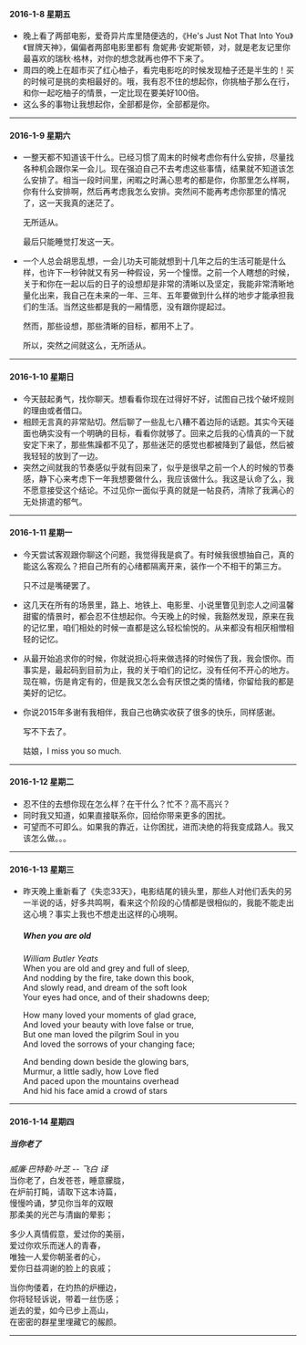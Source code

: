 #### 2016-1-8 星期五
* 晚上看了两部电影，爱奇异片库里随便选的，《He's Just Not That Into You》《冒牌天神》，偏偏者两部电影里都有 詹妮弗·安妮斯顿，对，就是老友记里你最喜欢的瑞秋·格林，对你的想念就再也停不下来了。
* 周四的晚上在超市买了红心柚子，看完电影吃的时候发现柚子还是半生的！买的时候可是挑的卖相最好的。哦，我有忍不住的想起你，你挑柚子那么在行，和你一起吃柚子的情景，一定比现在要美好100倍。
* 这么多的事物让我想起你，全部都是你，全部都是你。

***

#### 2016-1-9 星期六
* 一整天都不知道该干什么。已经习惯了周末的时候考虑你有什么安排，尽量找各种机会跟你呆一会儿。现在强迫自己不去考虑这些事情，结果就不知道该怎么安排了。相当一段时间里，闲暇之时满心思考的都是你，你那里怎么样啊，你有什么安排啊，然后再考虑我怎么安排。突然间不能再考虑你那里的情况了，这一天我真的迷茫了。

  无所适从。

  最后只能睡觉打发这一天。

* 一个人总会胡思乱想，一会儿功夫可能就想到十几年之后的生活可能是什么样，也许下一秒钟就又有另一种假设，另一个憧憬。之前一个人瞎想的时候，关于和你在一起以后的日子的设想却是非常的清晰以及坚定，我能非常清晰地量化出来，我自己在未来的一年、三年、五年要做到什么样的地步才能承担我们的生活。当然这些都是我的一厢情愿，没有跟你提起过。

  然而，那些设想，那些清晰的目标，都用不上了。

  所以，突然之间就这么，无所适从。
  
***

#### 2016-1-10 星期日
* 今天鼓起勇气，找你聊天。想看看你现在过得好不好，试图自己找个破坏规则的理由或者借口。
* 相顾无言真的非常贴切。然后聊了一些乱七八糟不着边际的话题。其实今天碰面也确实没有一个明确的目标，看看你就够了。回来之后我的心情真的一下就安定下来了，那些焦躁都不见了，那些迷茫的感觉也都被降到了最低，然后被我轻轻的放到了一边。
* 突然之间就我的节奏感似乎就有回来了，似乎是很早之前一个人的时候的节奏感，静下心来考虑下一年我想要做什么，我应该做什么。我这是认命了么，我不愿意接受这个结论。不过见你一面似乎真的就是一帖良药，清除了我满心的无处排遣的郁气。

***

#### 2016-1-11 星期一
* 今天尝试客观跟你聊这个问题，我觉得我是疯了。有时候我很想抽自己，真的能这么客观么？把自己所有的心绪都隔离开来，装作一个不相干的第三方。

  只不过是嘴硬罢了。

* 这几天在所有的场景里，路上、地铁上、电影里、小说里瞥见到恋人之间温馨甜蜜的情景时，都会忍不住想起你。今天晚上的时候，我豁然发现，原来在我的记忆里，咱们相处的时候一直都是这么轻松愉悦的。从来都没有相厌相憎相轻的记忆。
* 从最开始追求你的时候，你就说担心将来做选择的时候伤了我，我会恨你。而事实是，最起码到目前为止，我的关于咱们的记忆，没有任何不开心的地方。现在嘛，伤是肯定有的，但是我又怎么会有厌恨之类的情绪，你留给我的都是美好的记忆。

* 你说2015年多谢有我相伴，我自己也确实收获了很多的快乐，同样感谢。

  写不下去了。

  姑娘，I miss you so much.
  
***

#### 2016-1-12 星期二
* 忍不住的去想你现在怎么样？在干什么？忙不？高不高兴？
* 同时我又知道，如果直接联系你，回给你带来更多的困扰。
* 可望而不可即么。如果我的靠近，让你困扰，进而决绝的将我变成路人。我又该怎么做。。。

***

#### 2016-1-13 星期三
* 昨天晚上重新看了《失恋33天》，电影结尾的镜头里，那些人对他们丢失的另一半说的话，好多共鸣啊，看来这个阶段的心情都是很相似的，我能不能走出这心境？事实上我也不想走出这样的心境啊。
  
  ##### When you are old
  _William Butler Yeats_  
  When you are old and grey and full of sleep,  
  And nodding by the fire, take down this book,  
  And slowly read, and dream of the soft look  
  Your eyes had once, and of their shadowns deep; 


  How many loved your moments of glad grace,  
  And loved your beauty with love false or true,  
  But one man loved the pilgrim Soul in you  
  And loved the sorrows of your changing face;
  
  
  And bending down beside the glowing bars,  
  Murmur, a little sadly, how Love fled  
  And paced upon the mountains overhead  
  And hid his face amid a crowd of stars  

***

#### 2016-1-14 星期四

  ##### 当你老了  
  _威廉·巴特勒·叶芝_ -- _飞白 译_  
  当你老了，白发苍苍，睡意朦胧，  
  在炉前打盹，请取下这本诗篇，  
  慢慢吟诵，梦见你当年的双眼  
  那柔美的光芒与清幽的晕影；  
  
  
  多少人真情假意，爱过你的美丽，  
  爱过你欢乐而迷人的青春，  
  唯独一人爱你朝圣者的心，  
  爱你日益凋谢的脸上的哀戚；  
  
  
  当你佝偻着，在灼热的炉栅边，  
  你将轻轻诉说，带着一丝伤感；  
  逝去的爱，如今已步上高山，  
  在密密的群星里埋藏它的赧颜。  

***
